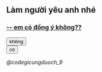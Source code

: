 
<!DOCTYPE html>
<html lang="en">
<head>

  <title>Font Awesome Icons</title>
<meta name="viewport" content="width=device-width, initial-scale=1">
<link rel="stylesheet" href="https://cdnjs.cloudflare.com/ajax/libs/font-awesome/4.7.0/css/font-awesome.min.css">
<link rel="stylesheet" href="https://cdnjs.cloudflare.com/ajax/libs/font-awesome/6.4.0/css/all.min.css">  
<meta charset="UTF-8">
  <meta name="viewport" content="width=device-width, initial-scale=1.0">
  <title>Document</title>
  <link rel="stylesheet" href="pro.css">
</head>
<body>
<hgroup>
  <h2>Làm người yêu anh nhé</h2>
  <h3>
    <a href="#">-- em có đồng ý không??</a>
  </h3>
</hgroup>

<div class="button-wrapper">
  <button>không</button>
</div>
<div class="button-ai">
  <form action="pro.html">
    <button class="csw-btn-button" type="submit">có</button>
  </form>

</div>

<div class="container">
  <i class="fa-brands fa-facebook" style="color: blue;"></i>
  <i class="fa-brands fa-github"></i>
  <i class="fa-brands fa-tiktok" style="color: rgb(71, 2, 56);"></i>

  <i>@codegicungduoch_9</i>
</div>  

</body>
<script src="pro.js"></script>
</html>
